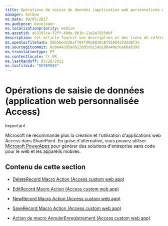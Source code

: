 ```yaml
---
title: Opérations de saisie de données (application web personnalisée Access)
manager: kelbow
ms.date: 09/05/2017
ms.audience: Developer
ms.localizationpriority: medium
ms.assetid: a63197ca-f2ff-49de-9b1b-11a2a7925d0f
description: Cet article fournit une description et des liens de référence pour les opérations de saisie de données (accéder à une application web personnalisée).
ms.openlocfilehash: 50b5bed426af794fd9a6010c6f55b84a2ddd8f2e
ms.sourcegitcommit: 8c8e4ac05a6612dd5c815ab18ba40e56a6ba839d
ms.translationtype: MT
ms.contentlocale: fr-FR
ms.lasthandoff: 05/28/2022
ms.locfileid: "65769584"
---
```

# <a name="data-entry-operations-access-custom-web-app"></a>Opérations de saisie de données (application web personnalisée Access)

> [!IMPORTANT]
> Microsoft ne recommande plus la création et l'utilisation d'applications web Access dans SharePoint. En guise d'alternative, vous pouvez utiliser [Microsoft PowerApps](https://powerapps.microsoft.com/) pour générer des solutions d'entreprise sans code pour le web et les appareils mobiles. 
  
## <a name="in-this-section"></a>Contenu de cette section

- [DeleteRecord Macro Action (Access custom web app)](deleterecord-macro-action-access-custom-web-app.md)
    
- [EditRecord Macro Action (Access custom web app)](editrecord-macro-action-access-custom-web-app.md)
    
- [NewRecord Macro Action (Access custom web app)](newrecord-macro-action-access-custom-web-app.md)
    
- [SaveRecord Macro Action (Access custom web app)](saverecord-macro-action-access-custom-web-app.md)
    
- [Action de macro AnnulerEnregistrement (Access custom web app)](undorecord-macro-action-access-custom-web-app.md)
    


